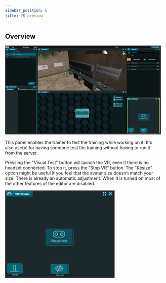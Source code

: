 ```yaml
---
sidebar_position: 6
title: VR preview
---
```


  
## Overview 

![HUB](/img/30vrview.png)

This panel enables the trainer to test the training while working on it. It's also useful for having someone test the training without having to run it from the server. 
 
Pressing the "Visual Test" button will launch the VR, even if there is no headset connected. To stop it, press the "Stop VR" button. The "Resize" option might be useful if you feel that the avatar size doesn't match your size. There is already an automatic adjustment. 
When it is turned on most of the other features of the editor are disabled. 

![HUB](/img/31vrview.png)